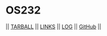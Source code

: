# OS232

|| [TARBALL](aryakdaniswara.tar.bz2.txt) || [LINKS](links.md) || [LOG](TXT/mylog.txt) || [GitHub](https://github.com/aryakdaniswara/os232/) ||
